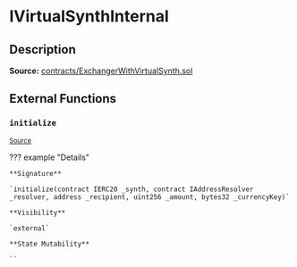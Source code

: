 # IVirtualSynthInternal

## Description

**Source:** [contracts/ExchangerWithVirtualSynth.sol](https://github.com/Synthetixio/synthetix/tree/v2.50.3-ovm-alpha/contracts/ExchangerWithVirtualSynth.sol)

## External Functions

### `initialize`

<sub>[Source](https://github.com/Synthetixio/synthetix/tree/v2.50.3-ovm-alpha/contracts/ExchangerWithVirtualSynth.sol#L12)</sub>

??? example "Details"

    **Signature**

    `initialize(contract IERC20 _synth, contract IAddressResolver _resolver, address _recipient, uint256 _amount, bytes32 _currencyKey)`

    **Visibility**

    `external`

    **State Mutability**

    ``
